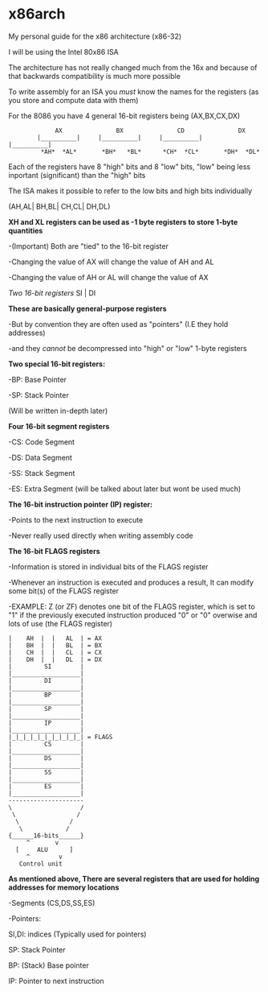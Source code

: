 # x86arch
My personal guide for the x86 architecture
(x86-32)



I will be using the Intel 80x86 ISA

The architecture has not really changed much from the 16x and because of that backwards compatibility is much more possible

To write assembly for an ISA you *must* know the names for the registers (as you store and compute data with them)

For the 8086 you have 4 general 16-bit registers being (AX,BX,CX,DX)

                 AX               BX               CD               DX   
            |__________|     |__________|     |__________|     |__________|
             *AH*  *AL*       *BH*   *BL*      *CH*  *CL*       *DH*  *DL*


Each of the registers have 8 "high" bits and 8 "low" bits, "low" being less inportant (significant) than the "high" bits

The ISA makes it possible to refer to the low bits and high bits individually

(AH,AL| BH,BL| CH,CL| DH,DL)

**XH and XL registers can be used as -1 byte registers to store 1-byte quantities**

 -(Important) Both are "tied" to the 16-bit register
 
  -Changing the value of AX will change the value of AH and AL
  
   -Changing the value of AH or AL will change the value of AX
   

*Two 16-bit registers*
 SI      |      DI

**These are basically general-purpose registers** 

 -But by convention they are often used as "pointers" (I.E they hold addresses)
 
  -and they *cannot* be decompressed into "high" or "low" 1-byte registers
  

**Two special 16-bit registers:**

 -BP: Base Pointer
 
  -SP: Stack Pointer
  
  (Will be written in-depth later)

**Four 16-bit segment registers**

 -CS: Code Segment
 
  -DS: Data Segment
  
   -SS: Stack Segment
   
  -ES: Extra Segment
     (will be talked about later but wont be used much)

**The 16-bit instruction pointer (IP) register:**

 -Points to the next instruction to execute
 
  -Never really used directly when writing assembly code

**The 16-bit FLAGS registers**

 -Information is stored in individual bits of the FLAGS register
 
  -Whenever an instruction is executed and produces a result, It can modify some bit(s) of the FLAGS register
  
   -EXAMPLE: Z (or ZF) denotes one bit of the FLAGS register, which is set to "1" if the previously executed instruction produced "0" or "0" overwise and lots of use (the FLAGS register)

    |    AH  |  |   AL  | = AX
    |    BH  |  |   BL  | = BX
    |    CH  |  |   CL  | = CX
    |    DH  |  |   DL  | = DX
    |         SI        |
    |___________________|
    |         DI        |
    |___________________|
    |         BP        |
    |___________________|
    |         SP        |
    |___________________|
    |         IP        |
    |___________________|
    |_|_|_|_|_|_|_|_|_|_| = FLAGS
    |         CS        |
    |___________________|
    |         DS        |
    |___________________|
    |         SS        |
    |___________________|
    |         ES        |
    |___________________|
    ---------------------
    \                   /
     \                 /
      \              /
       \            /
    {______16-bits______}
         ^       v
      [     ALU      ]
         ^        v
       Control unit

**As mentioned above, There are several registers that are used for holding addresses for memory locations**

-Segments (CS,DS,SS,ES)

 -Pointers:
 
 SI,DI: indices (Typically used for pointers)
 
 SP: Stack Pointer
 
 BP: (Stack) Base pointer
 
 IP: Pointer to next instruction
 
